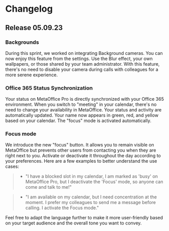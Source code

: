 # Changelog

## Release 05.09.23


### Backgrounds 

During this sprint, we worked on integrating Background cameras. You can now enjoy this feature from the settings. Use the Blur effect, your own wallpapers, or those shared by your team administrator. With this feature, there's no need to disable your camera during calls with colleagues for a more serene experience.


### Office 365 Status Synchronization

Your status on MetaOffice Pro is directly synchronized with your Office 365 environment. When you switch to "meeting" in your calendar, there's no need to change your availability in MetaOffice. Your status and activity are automatically updated. Your name now appears in green, red, and yellow based on your calendar. The "focus" mode is activated automatically.

### Focus mode 

We introduce the new "focus" button. It allows you to remain visible on MetaOffice but prevents other users from contacting you when they are right next to you. Activate or deactivate it throughout the day according to your preferences. Here are a few examples to better understand the use cases:

> - "I have a blocked slot in my calendar, I am marked as 'busy' on MetaOffice Pro, but I deactivate the 'Focus' mode, so anyone can come and talk to me!"

> - "I am available on my calendar, but I need concentration at the moment. I prefer my colleagues to send me a message before calling. I activate the Focus mode."

Feel free to adapt the language further to make it more user-friendly based on your target audience and the overall tone you want to convey.



 

